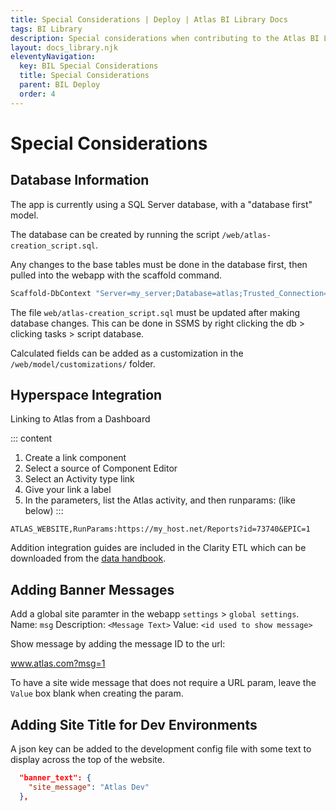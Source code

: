 ```yaml
---
title: Special Considerations | Deploy | Atlas BI Library Docs
tags: BI Library
description: Special considerations when contributing to the Atlas BI Library development.
layout: docs_library.njk
eleventyNavigation:
  key: BIL Special Considerations
  title: Special Considerations
  parent: BIL Deploy
  order: 4
---
```


# Special Considerations

## Database Information

The app is currently using a SQL Server database, with a "database first" model.

The database can be created by running the script ``/web/atlas-creation_script.sql``.

Any changes to the base tables must be done in the database first, then pulled into the webapp with the scaffold command.

```bash
Scaffold-DbContext "Server=my_server;Database=atlas;Trusted_Connection=True;" Microsoft.EntityFrameworkCore.SqlServer -OutputDir Models -force -Context Atlas_WebContext -Namespace Atlas_Web.Models
```

The file ``web/atlas-creation_script.sql`` must be updated after making database changes. This can be done in SSMS by right clicking the db > clicking tasks > script database. 

Calculated fields can be added as a customization in the ``/web/model/customizations/`` folder.

## Hyperspace Integration

Linking to Atlas from a Dashboard

::: content
1. Create a link component
2. Select a source of Component Editor
3. Select an Activity type link
4. Give your link a label
5. In the parameters, list the Atlas activity, and then runparams:<URL of the content> (like below)
:::

```
ATLAS_WEBSITE,RunParams:https://my_host.net/Reports?id=73740&EPIC=1
```

Addition integration guides are included in the Clarity ETL which can be downloaded from the [data handbook](https://datahandbook.epic.com/Reports/Details/9000648).

## Adding Banner Messages

Add a global site paramter in the webapp `settings` > `global settings`.
Name: `msg`
Description: `<Message Text>`
Value: `<id used to show message>`

Show message by adding the message ID to the url:

www.atlas.com?msg=1

To have a site wide message that does not require a URL param, leave the ``Value`` box blank when creating the param.

## Adding Site Title for Dev Environments

A json key can be added to the development config file with some text to display across the top of the website.


```json
  "banner_text": {
    "site_message": "Atlas Dev"
  },
```
